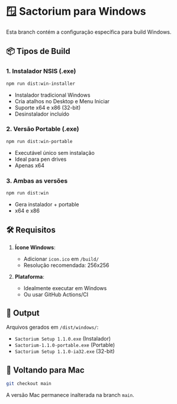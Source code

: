 # 🪟 Sactorium para Windows

Esta branch contém a configuração específica para build Windows.

## 📦 Tipos de Build

### 1. Instalador NSIS (.exe)
```bash
npm run dist:win-installer
```
- Instalador tradicional Windows
- Cria atalhos no Desktop e Menu Iniciar
- Suporte x64 e x86 (32-bit)
- Desinstalador incluído

### 2. Versão Portable (.exe)
```bash
npm run dist:win-portable
```
- Executável único sem instalação
- Ideal para pen drives
- Apenas x64

### 3. Ambas as versões
```bash
npm run dist:win
```
- Gera instalador + portable
- x64 e x86

## 🛠️ Requisitos

1. **Ícone Windows**:
   - Adicionar `icon.ico` em `/build/`
   - Resolução recomendada: 256x256

2. **Plataforma**:
   - Idealmente executar em Windows
   - Ou usar GitHub Actions/CI

## 📁 Output

Arquivos gerados em `/dist/windows/`:
- `Sactorium Setup 1.1.0.exe` (Instalador)
- `Sactorium-1.1.0-portable.exe` (Portable)
- `Sactorium Setup 1.1.0-ia32.exe` (32-bit)

## 🔄 Voltando para Mac

```bash
git checkout main
```

A versão Mac permanece inalterada na branch `main`.